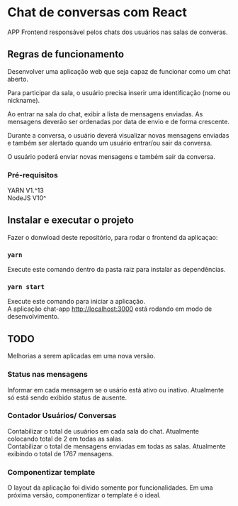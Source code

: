 # Chat de conversas com React

APP Frontend responsável pelos chats dos usuários nas salas de converas. 

## Regras de funcionamento

Desenvolver uma aplicação web que seja capaz de funcionar como um chat aberto.

Para participar da sala, o usuário precisa inserir uma identificação (nome ou nickname).

Ao entrar na sala do chat, exibir a lista de mensagens enviadas. As mensagens deverão ser ordenadas por data de envio e de forma crescente.

Durante a conversa, o usuário deverá visualizar novas mensagens enviadas e também ser alertado quando um usuário entrar/ou sair da conversa.

O usuário poderá enviar novas mensagens e também sair da conversa.

### Pré-requisitos

YARN V1.^13 <br>
NodeJS V10^

## Instalar e executar o projeto

Fazer o donwload deste repositório, para rodar o frontend da aplicaçao:

### `yarn`

Execute este comando dentro da pasta raiz para instalar as dependências.<br>

### `yarn start`

 Execute este comando para iniciar a aplicação.<br>
A aplicação chat-app [http://localhost:3000](http://localhost:3000) está rodando em modo de desenvolvimento.<br>

## TODO

Melhorias a serem aplicadas em uma nova versão.

### Status nas mensagens

Informar em cada mensagem se o usário está ativo ou inativo. Atualmente só está sendo exibido status de ausente. 

### Contador Usuários/ Conversas

Contabilizar o total de usuários em cada sala do chat. Atualmente colocando total de 2 em todas as salas.<br>
Contabilizar o total de mensagens enviadas em todas as salas. Atualmente exibindo o total de 1767 mensagens. 

### Componentizar template

O layout da aplicação foi divido somente por funcionalidades. Em uma próxima versão, componentizar o template é o ideal.
